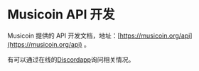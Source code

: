 # Musicoin API 开发

Musicoin 提供的 API 开发文档，地址：[https://musicoin.org/api](https://musicoin.org/api) 。

有可以通过在线的[Discordapp](https://discordapp.com/channels/373454655457329152/374047473922080768)询问相关情况。